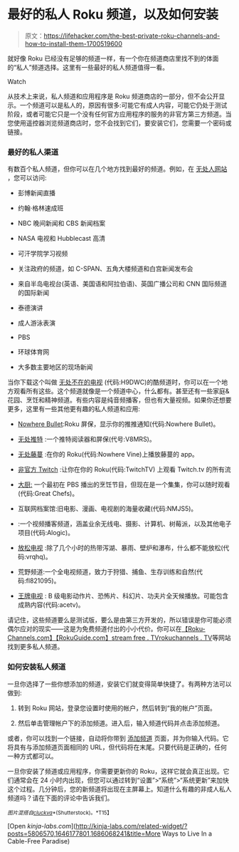 # 最好的私人 Roku 频道，以及如何安装

> 原文：<https://lifehacker.com/the-best-private-roku-channels-and-how-to-install-them-1700519600>

就好像 Roku 已经没有足够的频道一样，有一个你在频道商店里找不到的体面的“私人”频道选择。这里有一些最好的私人频道值得一看。

Watch

从技术上来说，私人频道和应用程序是 Roku 频道商店的一部分，但不会公开显示。一个频道可以是私人的，原因有很多:可能它有成人内容，可能它仍处于测试阶段，或者可能它只是一个没有任何官方应用程序的服务的非官方第三方频道。当您使用遥控器浏览频道商店时，您不会找到它们，要安装它们，您需要一个密码或链接。

### 最好的私人渠道

有数百个私人频道，但你可以在几个地方找到最好的频道。例如，在 [无处人网站](http://www.thenowhereman.com/roku/) ，您可以访问:

*   彭博新闻直播

*   约翰·格林速成班

*   NBC 晚间新闻和 CBS 新闻档案

*   NASA 电视和 Hubblecast 高清

*   可汗学院学习视频

*   关注政府的频道，如 C-SPAN、五角大楼频道和白宫新闻发布会
*   来自半岛电视台(英语、美国语和阿拉伯语)、英国广播公司和 CNN 国际频道的国际新闻

*   泰德演讲

*   成人游泳表演

*   PBS

*   环球体育网

*   大多数主要地区的现场新闻

当你下载这个叫做 [无处不在的电视](https://owner.roku.com/Add/H9DWC) (代码:H9DWC)的酷频道时，你可以在一个地方观看所有这些。这个频道就像是一个频道中心，什么都有。甚至还有一些家庭&花园、烹饪和精神频道。有些内容是纯音频播客，但也有大量视频。如果你还想要更多，这里有一些其他更有趣的私人频道和应用:

*   [Nowhere Bullet](https://owner.roku.com/Add/nowherebullet):Roku 屏保，显示你的推推通知(代码:Nowhere Bullet)。

*   [无处推特](https://owner.roku.com/Add/V8MRS) :一个推特阅读器和屏保(代号:V8MRS)。

*   [无处藤蔓](https://owner.roku.com/Add/nowherevine) :在你的 Roku(代码:Nowhere Vine)上播放藤蔓的 app。

*   [非官方 Twitch](https://owner.roku.com/add/TwitchTV) :让你在你的 Roku(代码:TwitchTV)
    上观看 Twitch.tv 的所有流
*   [大厨:](https://www.roku.com/channels#!details/17000/great-chefs) 一个最初在 PBS 播出的烹饪节目，但现在是一个集集，你可以随时观看(代码:Great Chefs)。

*   互联网档案馆:旧电影、漫画、电视剧的海量收藏(代码:NMJS5)。

*   :一个视频播客频道，涵盖业余无线电、摄影、计算机、树莓派，以及其他电子项目(代码:Alogic)。

*   [放松电视](https://owner.roku.com/Add/vrqhq) :除了几个小时的热带泻湖、暴雨、壁炉和瀑布，什么都不能放松(代码:vrqhq)。
*   荒野频道:一个全电视频道，致力于狩猎、捕鱼、生存训练和自然(代码:fl821095)。
*   [王牌电视](https://owner.roku.com/Add/acetv) : B 级电影动作片、恐怖片、科幻片、功夫片全天候播放。可能包含成熟内容(代码:acetv)。

请记住，这些频道要么是测试版，要么是由第三方开发的，所以错误是你可能必须偶尔应对的现实——这是为免费频道付出的小小代价。你可以在[【Roku-Channels.com】](http://www.roku-channels.com/)[【RokuGuide.com】](http://www.rokuguide.com/private-channels)[stream free . TV](http://streamfree.tv/listings/roku-private-channels/)[rokuchannels . TV](https://www.rokuchannels.tv/)等网站找到更多私人频道。

### **如何安装私人频道**

一旦你选择了一些你想添加的频道，安装它们就变得简单快捷了。有两种方法可以做到:

1.  转到 Roku 网站，登录您设置时使用的帐户，然后转到“我的帐户”页面。

2.  然后单击管理帐户下的添加频道。进入后，输入频道代码并点击添加频道。

或者，你可以找到一个链接，自动将你带到 [添加频道](https://my.roku.com/account/add) 页面，并为你输入代码。它将具有与添加频道页面相同的 URL，但代码将在末尾。只要代码是正确的，任何一种方式都可以。

一旦你安装了频道或应用程序，你需要更新你的 Roku，这样它就会真正出现。它们通常会在 24 小时内出现，但您可以通过转到“设置”>“系统”>“系统更新”来加快这个过程。几分钟后，您的新频道将出现在主屏幕上。知道什么有趣的非成人私人频道吗？请在下面的评论中告诉我们。

<small>*图片混搭自*</small>[<small>*cluckva*</small>](http://www.shutterstock.com/pic-113977453/stock-vector-private-rubber-stamp-vector-illustration-contains-original-brushes.html)<small>*(Shutterstock)。*T15】</small>

[Open *kinja-labs.com*](http://kinja-labs.com/related-widget/?posts=5806570,1646177801,1686068241&title=More Ways to Live In a Cable-Free Paradise)